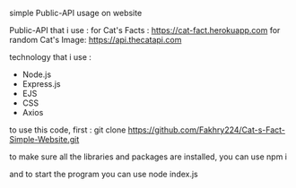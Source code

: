 simple Public-API usage on website

Public-API that i use :
for Cat's Facts : https://cat-fact.herokuapp.com
for random Cat's Image: https://api.thecatapi.com

technology that i use :
- Node.js
- Express.js
- EJS
- CSS
- Axios

to use this code, first :
git clone https://github.com/Fakhry224/Cat-s-Fact-Simple-Website.git

to make sure all the libraries and packages are installed, you can use
npm i

and to start the program you can use
node index.js
